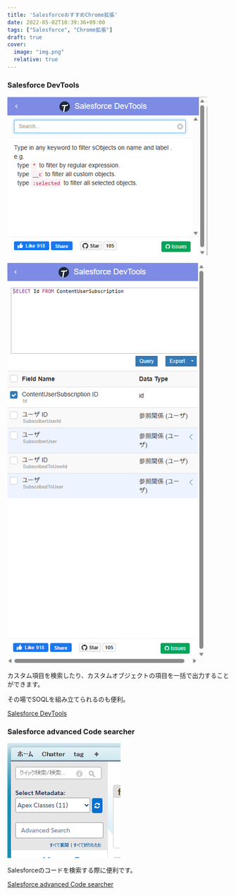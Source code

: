 ```yaml
---
title: 'SalesforceおすすめChrome拡張'
date: 2022-05-02T10:39:36+09:00
tags: ["Salesforce", "Chrome拡張"]
draft: true
cover:
  image: "img.png"
  relative: true
---
```


### Salesforce DevTools

![img_1.png](img_1.png)

![img_2.png](img_2.png)

カスタム項目を検索したり、カスタムオブジェクトの項目を一括で出力することができます。

その場でSOQLを組み立てられるのも便利。

[Salesforce DevTools](https://chrome.google.com/webstore/detail/salesforce-devtools/ehgmhinnhggigkogkbhnbodhbfjgncjf)

### Salesforce advanced Code searcher

![img.png](img.png)

Salesforceのコードを検索する際に便利です。

[Salesforce advanced Code searcher](https://chrome.google.com/webstore/detail/salesforce-advanced-code/lnkgcmpjkkkeffambkllliefdpjdklmi)